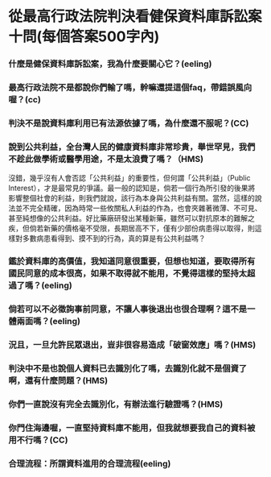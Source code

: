 # 從最高行政法院判決看健保資料庫訴訟案十問(每個答案500字內)

### 什麼是健保資料庫訴訟案，我為什麼要關心它？(eeling)

### 最高行政法院不是都說你們輸了嗎，幹嘛還提這個faq，帶錯誤風向喔？(cc)

### 判決不是說資料庫利用已有法源依據了嗎，為什麼還不服呢？(CC)

### 說到公共利益，全台灣人民的健康資料庫非常珍貴，舉世罕見，我們不趁此做學術或醫學用途，不是太浪費了嗎？（HMS)

沒錯，幾乎沒有人會否認「公共利益」的重要性，但何謂「公共利益」（Public Interest），才是最常見的爭議。最一般的認知是，倘若一個行為所引發的後果將影響整個社會的利益，則我們就說，該行為本身與公共利益有關。當然，這樣的說法並不完全精確，因為時常一些攸關私人利益的作為，也會夾雜著微薄、不可見、甚至純想像的公共利益。好比藥廠研發出某種新藥，雖然可以對抗原本的難解之疾，但倘若新藥的價格毫不受限，長期居高不下，僅有少部份病患得以取得，則這樣對多數病患看得到、摸不到的行為，真的算是有公共利益嗎？

### 鑑於資料庫的高價值，我知道同意很重要，但想也知道，要取得所有國民同意的成本很高，如果不取得就不能用，不覺得這樣的堅持太超過了嗎？(eeling)

### 倘若可以不必徵詢事前同意，不讓人事後退出也很合理啊？這不是一體兩面嗎？(eeling)

### 況且，一旦允許民眾退出，豈非很容易造成「破窗效應」嗎？(HMS)

### 判決中不是也說個人資料已去識別化了嗎，去識別化就不是個資了啊，還有什麼問題？(HMS)

### 你們一直說沒有完全去識別化，有辦法進行驗證嗎？(HMS)

### 你門住海邊喔，一直堅持資料庫不能用，但我就想要我自己的資料被用不行嗎？(CC)

### 合理流程：所謂資料進用的合理流程(eeling)
